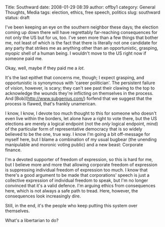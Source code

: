 Title: Southward
date: 2008-01-29 08:39
author: offby1
category: General Thoughts, Media
tags: election, ethics, free speech, politics
slug: southward
status: draft

I've been keeping an eye on the southern neighbor these days; the election coming up down there will have regrettably far-reaching consequences for not only the US but for us, too. I've seen more than a few things that bother me, not least of which is the fact that there is literally not one candidate for any party that strikes me as anything other than an opportunistic, grasping, _myopic_ shell of a human being. I wouldn't move to the US right now if someone paid me.

Okay, well, maybe if they paid me a _lot_.

It's the last epithet that concerns me, though; I expect grasping, and opportunistic is synonymous with 'career politician'. The persistent failure of vision, however, is scary; they can't see past their clawing to the top to acknowledge the wounds they're inflicting on themselves in the process. And \[Bob\](<http://www.subgenius.com/>) forfend that we suggest that the process is flawed, that's frankly unamerican.

I know, I know, I devote too much thought to this for someone who doesn't even live within the borders, let alone have a right to vote there, but the US elections are merely a logical endpoint (not the _only_ logical endpoint, mind) of the particular form of representative democracy that is so widely believed to be the one, true way. I know I'm going a bit off-message for myself here, but I blame a combination of my usual bugbear (the unending manipulable and moronic voting public) and a new beast: Corporate finance.

I'm a devoted supporter of freedom of expression, so this is hard for me, but I believe more and more that allowing corporate freedom of expression is suppressing individual freedom of expression too much. I know that there's a good argument to be made that corporations' speech is just a collective expression of individual freedom to speak, but I'm no longer convinced that it's a valid defence. I'm arguing ethics from consequences here, which is not always a safe path to tread. Here, however, the consequences look increasingly dire.

Still, in the end, it's the people who keep putting this system over themselves.

What's a libertarian to do?
